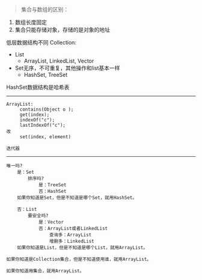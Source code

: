 > 集合与数组的区别：
1. 数组长度固定
2. 集合只能存储对象，存储的是对象的地址

低层数据结构不同
Collection:
- List
  - ArrayList, LinkedList, Vector
- Set无序，不可重复，其他操作和list基本一样
  - HashSet, TreeSet

HashSet数据结构是哈希表

--------------------------------------------------------------------------------
```
ArrayList:
     contains(Object o );
     get(index);
     indexOf("c");
     lastIndexOf("c");
改
     set(index, element)

迭代器
```

--------------------------------------------------------------------------------

```
唯一吗?
    是：Set
        排序吗?
            是：TreeSet
            否：HashSet
    如果你知道是Set，但是不知道是哪个Set，就用HashSet。

    否：List
        要安全吗?
            是：Vector
            否：ArrayList或者LinkedList
                查询多：ArrayList
                增删多：LinkedList
    如果你知道是List，但是不知道是哪个List，就用ArrayList。

如果你知道是Collection集合，但是不知道使用谁，就用ArrayList。

如果你知道用集合，就用ArrayList。

```
